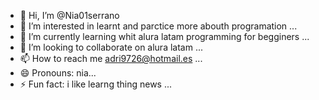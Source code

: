 - 👋 Hi, I’m @Nia01serrano
- 👀 I’m interested in learnt and parctice more abouth programation ...
- 🌱 I’m currently learning whit alura latam programming for begginers ...
- 💞️ I’m looking to collaborate on alura latam ... 
- 📫 How to reach me adri9726@hotmail.es  ...
- 😄 Pronouns: nia...
- ⚡ Fun fact: i like learng thing news  ...

<!---
Nia01serrano/Nia01serrano is a ✨ special ✨ repository because its `README.md` (this file) appears on your GitHub profile.
You can click the Preview link to take a look at your changes.
--->
